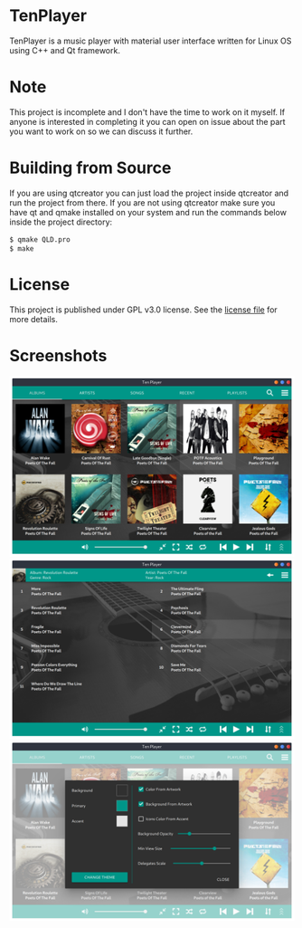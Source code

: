 # TenPlayer
TenPlayer is a music player with material user interface written for Linux OS using C++ and Qt framework.

# Note
This project is incomplete and I don't have the time to work on it myself. If anyone is interested in completing it you can open on issue about the part you want to work on so we can discuss it further.

# Building from Source
If you are using qtcreator you can just load the project inside qtcreator and run the project from there. If you are not using qtcreator make sure you have qt and qmake installed on your system and run the commands below inside the project directory:

``` shell
$ qmake QLD.pro
$ make
```

# License
This project is published under GPL v3.0 license. See the [license file](LICENSE) for more details.

# Screenshots
![screenshot1](Screenshots/image1.png)
![screenshot2](Screenshots/image2.png)
![screenshot3](Screenshots/image3.png)
